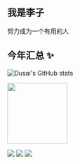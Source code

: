 


## 我是李子

努力成为一个有用的人

## 今年汇总 ✨
![Dusai's GitHub stats](https://github-readme-stats.vercel.app/api?username=JutDo&show_icons=true&theme=radical)

<img align="" height="137px" src="https://github-readme-stats.vercel.app/api/top-langs/?username=JutDo&hide_title=true&hide_border=true&layout=compact&bg_color=0,73FA79,73FDFF,D783FF&theme=graywhite&locale=cn" />


<span > <img src="https://img.shields.io/badge/-HTML5-E34F26?style=flat-square&logo=html5&logoColor=white" /> <img src="https://img.shields.io/badge/-CSS3-1572B6?style=flat-square&logo=css3" /> <img src="https://img.shields.io/badge/-JavaScript-oringe?style=flat-square&logo=javascript" /> </span>
